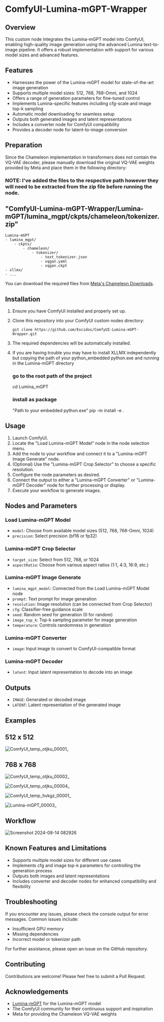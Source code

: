 # ComfyUI-Lumina-mGPT-Wrapper

## Overview
This custom node integrates the Lumina-mGPT model into ComfyUI, enabling high-quality image generation using the advanced Lumina text-to-image pipeline. It offers a robust implementation with support for various model sizes and advanced features.

## Features
- Harnesses the power of the Lumina-mGPT model for state-of-the-art image generation
- Supports multiple model sizes: 512, 768, 768-Omni, and 1024
- Offers a range of generation parameters for fine-tuned control
- Implements Lumina-specific features including cfg-scale and image top-k sampling
- Automatic model downloading for seamless setup
- Outputs both generated images and latent representations
- Includes a converter node for ComfyUI compatibility
- Provides a decoder node for latent-to-image conversion

## Preparation
Since the Chameleon implementation in transformers does not contain the VQ-VAE decoder, please manually download the original VQ-VAE weights provided by Meta and place them in the following directory:

### NOTE: I've added the files to the respective path however they will need to be extracted from the zip file before running the node.

## "ComfyUI-Lumina-mGPT-Wrapper/Lumina-mGPT/lumina_mgpt/ckpts/chameleon/tokenizer.zip"


```
Lumina-mGPT
- lumina_mgpt/
    - ckpts/
        - chameleon/
            - tokenizer/
                - text_tokenizer.json
                - vqgan.yaml
                - vqgan.ckpt
- xllmx/
- ...
```

You can download the required files from [Meta's Chameleon Downloads](https://ai.meta.com/resources/models-and-libraries/chameleon-downloads/).

## Installation
1. Ensure you have ComfyUI installed and properly set up.
2. Clone this repository into your ComfyUI custom nodes directory:
   ```
   git clone https://github.com/Excidos/ComfyUI-Lumina-mGPT-Wrapper.git
   ```
3. The required dependencies will be automatically installed.

4. If you are having trouble you may have to install XLLMX independently but copying the path of your python_embedded python.exe and running in the Lumina-mGPT
   directory

    ### go to the root path of the project
    cd Lumina_mGPT
    ### install as package
    "Path to your embedded python.exe" pip -m install -e .

## Usage
1. Launch ComfyUI.
2. Locate the "Load Lumina-mGPT Model" node in the node selection menu.
3. Add the node to your workflow and connect it to a "Lumina-mGPT Image Generate" node.
4. (Optional) Use the "Lumina-mGPT Crop Selector" to choose a specific resolution.
5. Configure the node parameters as desired.
6. Connect the output to either a "Lumina-mGPT Converter" or "Lumina-mGPT Decoder" node for further processing or display.
7. Execute your workflow to generate images.

## Nodes and Parameters

### Load Lumina-mGPT Model
- `model`: Choose from available model sizes (512, 768, 768-Omni, 1024)
- `precision`: Select precision (bf16 or fp32)

### Lumina-mGPT Crop Selector
- `target_size`: Select from 512, 768, or 1024
- `aspectRatio`: Choose from various aspect ratios (1:1, 4:3, 16:9, etc.)

### Lumina-mGPT Image Generate
- `lumina_mgpt_model`: Connected from the Load Lumina-mGPT Model node
- `prompt`: Text prompt for image generation
- `resolution`: Image resolution (can be connected from Crop Selector)
- `cfg`: Classifier-free guidance scale
- `seed`: Random seed for generation (0 for random)
- `image_top_k`: Top-k sampling parameter for image generation
- `temperature`: Controls randomness in generation

### Lumina-mGPT Converter
- `image`: Input image to convert to ComfyUI-compatible format

### Lumina-mGPT Decoder
- `latent`: Input latent representation to decode into an image

## Outputs
- `IMAGE`: Generated or decoded image
- `LATENT`: Latent representation of the generated image

## Examples

## 512 x 512
![ComfyUI_temp_otjku_00001_](https://github.com/user-attachments/assets/eca8656d-1631-4587-ab03-7574fdfd7bcd)


## 768 x 768 
![ComfyUI_temp_otjku_00002_](https://github.com/user-attachments/assets/17fa9ba5-323e-41ef-a27e-ac26dc82e22b)

![ComfyUI_temp_otjku_00004_](https://github.com/user-attachments/assets/902d79a1-7bff-42c5-a4f2-c2b334a89ed6)

![ComfyUI_temp_hvkgz_00001_](https://github.com/user-attachments/assets/6370c6bb-cd8f-4847-a843-9cbfae3aacbd)

![Lumina-mGPT_00003_](https://github.com/user-attachments/assets/7092f514-d76a-400a-8072-cd769e8678fc)


## Workflow
![Screenshot 2024-08-14 082926](https://github.com/user-attachments/assets/c6c064ad-5805-4d71-9d90-cb665728a995)


## Known Features and Limitations
- Supports multiple model sizes for different use cases
- Implements cfg and image top-k parameters for controlling the generation process
- Outputs both images and latent representations
- Includes converter and decoder nodes for enhanced compatibility and flexibility

## Troubleshooting
If you encounter any issues, please check the console output for error messages. Common issues include:
- Insufficient GPU memory
- Missing dependencies
- Incorrect model or tokenizer path

For further assistance, please open an issue on the GitHub repository.

## Contributing
Contributions are welcome! Please feel free to submit a Pull Request.

## Acknowledgements
- [Lumina-mGPT](https://huggingface.co/Alpha-VLLM/Lumina-mGPT-7B-768) for the Lumina-mGPT model
- The ComfyUI community for their continuous support and inspiration
- Meta for providing the Chameleon VQ-VAE weights
